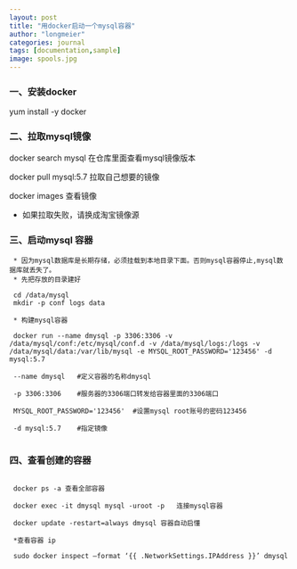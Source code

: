 ```yaml
---
layout: post
title: "用docker启动一个mysql容器"
author: "longmeier"
categories: journal
tags: [documentation,sample]
image: spools.jpg
---
```


### 一、安装docker
 
 yum install -y docker
 
### 二、拉取mysql镜像
 
 docker search mysql  在仓库里面查看mysql镜像版本

 docker pull mysql:5.7  拉取自己想要的镜像

 docker images   查看镜像
    
 * 如果拉取失败，请换成淘宝镜像源
 
### 三、启动mysql 容器
 ``` 
  * 因为mysql数据库是长期存储，必须挂载到本地目录下面。否则mysql容器停止,mysql数据库就丢失了。
  * 先把存放的目录建好
  
  cd /data/mysql
  mkdir -p conf logs data
  
  * 构建mysql容器
  
  docker run --name dmysql -p 3306:3306 -v /data/mysql/conf:/etc/mysql/conf.d -v /data/mysql/logs:/logs -v /data/mysql/data:/var/lib/mysql -e MYSQL_ROOT_PASSWORD='123456' -d mysql:5.7
  
  --name dmysql   #定义容器的名称dmysql
  
  -p 3306:3306    #服务器的3306端口转发给容器里面的3306端口
  
  MYSQL_ROOT_PASSWORD='123456'  #设置mysql root账号的密码123456
  
  -d mysql:5.7    #指定镜像
     
 ``` 
### 四、查看创建的容器
 ``` 
 
  docker ps -a 查看全部容器
  
  docker exec -it dmysql mysql -uroot -p   连接mysql容器
  
  docker update -restart=always dmysql 容器自动启懂
  
  *查看容器 ip
  
  sudo docker inspect –format ‘{{ .NetworkSettings.IPAddress }}’ dmysql
 ``` 